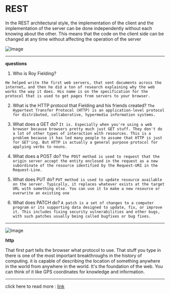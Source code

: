 # REST
In the REST architectural style, the implementation of the client and the implementation of the server can be done independently without each knowing about the other. This means that the code on the client side can be changed at any time without affecting the operation of the server
 
![Image](https://images.ctfassets.net/1es3ne0caaid/7EXzzORL4Z7eGbAywYOkxl/7accecb9df1d30d8b096d7f81f7958d5/react-rest-api-1.png)

---
**questions**

1. Who is Roy Fielding?

`He helped write the first web servers, that sent documents across the internet… and then he did a ton of research explaining why the web works the way it does. His name is on the specification for the protocol that is used to get pages from servers to your browser.`

2. What is the HTTP protocol that Fielding and his friends created?
`The Hypertext Transfer Protocol (HTTP) is an application-level protocol for distributed, collaborative, hypermedia information systems.`
3.  What does a GET do?
 `It is. Especially when you're using a web browser because browsers pretty much just GET stuff. They don't do a lot of other types of interaction with resources. This is a problem because it has led many people to assume that HTTP is just for GET'ing. But HTTP is actually a general purpose protocol for applying verbs to nouns.`
4. What does a POST do?
`The POST method is used to request that the origin server accept the entity enclosed in the request as a new subordinate of the resource identified by the Request-URI in the Request-Line.`

5. What does PUT do?
`PUT method is used to update resource available on the server. Typically, it replaces whatever exists at the target URL with something else. You can use it to make a new resource or overwrite an existing one`
6. What does PATCH do?
`A patch is a set of changes to a computer program or its supporting data designed to update, fix, or improve it. This includes fixing security vulnerabilities and other bugs, with such patches usually being called bugfixes or bug fixes.`
---

![Image](https://wholeblogs.com/wp-content/uploads/2021/03/React-apl.png)

**http** 

 That first part tells the browser what protocol to use. That stuff you type in there is one of the most important breakthroughs in the history of computing. it is capable of describing the location of something anywhere in the world from anywhere in the world. It's the foundation of the web. You can think of it like GPS coordinates for knowledge and information.

---

 
 click here to read more :
[link](https://cloud.google.com/endpoints/docs/openapi/when-why-api-key)